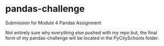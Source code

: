 # pandas-challenge
Submission for Module 4 Pandas Assignment

Not entirely sure why everything else pushed with my repo but, the final form of my pandas-challenge will be located in the PyCitySchools folder. 
